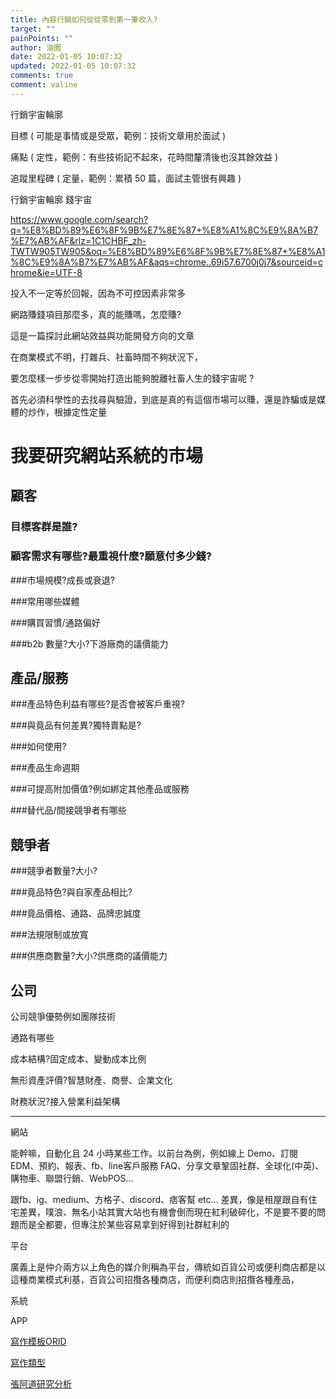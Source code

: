 ```yaml
---
title: 內容行銷如何從從零到第一筆收入?
target: ""
painPoints: ""
author: 油圈
date: 2022-01-05 10:07:32
updated: 2022-01-05 10:07:32
comments: true
comment: valine
---
```

行銷宇宙輪廓



目標 ( 可能是事情或是受眾，範例：技術文章用於面試 ) 



痛點 ( 定性，範例：有些技術記不起來，花時間釐清後也沒其餘效益 )



追蹤里程碑 ( 定量，範例：累積 50 篇，面試主管很有興趣 )



行銷宇宙輪廓 錢宇宙

https://www.google.com/search?q=%E8%BD%89%E6%8F%9B%E7%8E%87+%E8%A1%8C%E9%8A%B7%E7%AB%AF&rlz=1C1CHBF_zh-TWTW905TW905&oq=%E8%BD%89%E6%8F%9B%E7%8E%87+%E8%A1%8C%E9%8A%B7%E7%AB%AF&aqs=chrome..69i57.6700j0j7&sourceid=chrome&ie=UTF-8

投入不一定等於回報，因為不可控因素非常多

網路賺錢項目那麼多，真的能賺嗎，怎麼賺?

這是一篇探討此網站效益與功能開發方向的文章

在商業模式不明，打雜兵、社畜時間不夠狀況下，

要怎麼樣一步步從零開始打造出能夠脫離社畜人生的錢宇宙呢 ?

首先必須科學性的去找尋與驗證，到底是真的有這個市場可以賺，還是詐騙或是媒體的炒作，根據定性定量

# 我要研究網站系統的市場

## 顧客

### 目標客群是誰?

### 顧客需求有哪些?最重視什麼?願意付多少錢?

\###市場規模?成長或衰退?

\###常用哪些媒體

\###購買習慣/通路偏好

\###b2b 數量?大小?下游廠商的議價能力

## 產品/服務

\###產品特色利益有哪些?是否會被客戶重視?

\###與竟品有何差異?獨特賣點是?

\###如何使用?

\###產品生命週期

\###可提高附加價值?例如綁定其他產品或服務

\###替代品/間接競爭者有哪些

## 競爭者

\###競爭者數量?大小?

\###竟品特色?與自家產品相比?

\###竟品價格、通路、品牌忠誠度

\###法規限制或放寬

\###供應商數量?大小?供應商的議價能力

## 公司

公司競爭優勢例如團隊技術

通路有哪些

成本結構?固定成本、變動成本比例

無形資產評價?智慧財產、商譽、企業文化

財務狀況?接入營業利益架構

- - -

網站

能幹嘛，自動化且 24 小時某些工作。以前台為例，例如線上 Demo、訂閱EDM、預約、報表、fb、line客戶服務 FAQ、分享文章鞏固社群、全球化(中英)、購物車、聯盟行銷、WebPOS...

跟fb、ig、medium、方格子、discord、痞客幫 etc... 差異，像是租屋跟自有住宅差異，噗浪、無名小站其實大站也有機會倒而現在紅利破碎化，不是要不要的問題而是全都要，但專注於某些容易拿到好得到社群紅利的

平台

廣義上是仲介兩方以上角色的媒介則稱為平台，傳統如百貨公司或便利商店都是以這種商業模式利基，百貨公司招攬各種商店，而便利商店則招攬各種產品，

系統

APP

[寫作模板ORID](https://dibedream.com/%E5%AF%AB%E4%BD%9C%E6%89%93%E5%8D%A1%EF%BC%8D2%E5%80%8B%E7%B0%A1%E5%96%AE%E5%AF%AB%E4%BD%9C%E6%A8%A1%E6%9D%BF%EF%BC%8C%E8%AE%93%E4%BD%A0%E4%BB%BB%E4%BD%95%E4%BA%8B%E9%83%BD%E8%83%BD%E6%8F%90%E5%87%BA/)

[寫作類型](https://kknews.cc/zh-tw/education/lpppopb.html)

[張阿道研究分析](https://daotw.com/%e7%a0%94%e7%a9%b6%e6%96%b9%e6%b3%95/)